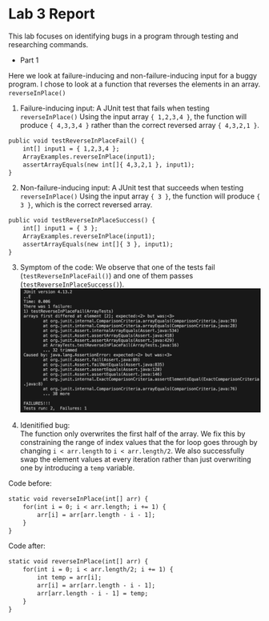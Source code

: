 # Lab 3 Report

This lab focuses on identifying bugs in a program through testing and researching commands. 

* Part 1

Here we look at failure-inducing and non-failure-inducing input for a buggy program. I chose to look at a function that reverses the elements in an array.  
`reverseInPlace()`  

1. Failure-inducing input: A JUnit test that fails when testing `reverseInPlace()`
Using the input array `{ 1,2,3,4 }`, the function will produce `{ 4,3,3,4 }` rather than the correct reversed array `{ 4,3,2,1 }`.

```
public void testReverseInPlaceFail() {  
    int[] input1 = { 1,2,3,4 };  
    ArrayExamples.reverseInPlace(input1);  
    assertArrayEquals(new int[]{ 4,3,2,1 }, input1);  
}
```

2. Non-failure-inducing input: A JUnit test that succeeds when testing `reverseInPlace()`
Using the input array `{ 3 }`, the function will produce `{ 3 }`, which is the correct reversed array.

```
public void testReverseInPlaceSuccess() {  
    int[] input1 = { 3 };  
    ArrayExamples.reverseInPlace(input1);  
    assertArrayEquals(new int[]{ 3 }, input1);  
}
```
3. Symptom of the code: We observe that one of the tests fail (`testReverseInPlaceFail()`) and one of them passes (`testReverseInPlaceSuccess()`).
![Image](JUnit-test-output.png)

4. Idenitified bug:  
The function only overwrites the first half of the array. We fix this by constraining the range of index values that the for loop goes through by changing `i < arr.length` to `i < arr.length/2`. We also successfully swap the element values at every iteration rather than just overwriting one by introducing a `temp` variable.  
  
Code before:  
```
static void reverseInPlace(int[] arr) {
    for(int i = 0; i < arr.length; i += 1) {
        arr[i] = arr[arr.length - i - 1];
    }
}
```
Code after:  
```
static void reverseInPlace(int[] arr) {
    for(int i = 0; i < arr.length/2; i += 1) {
        int temp = arr[i];
        arr[i] = arr[arr.length - i - 1];
        arr[arr.length - i - 1] = temp;
    }
}
```

